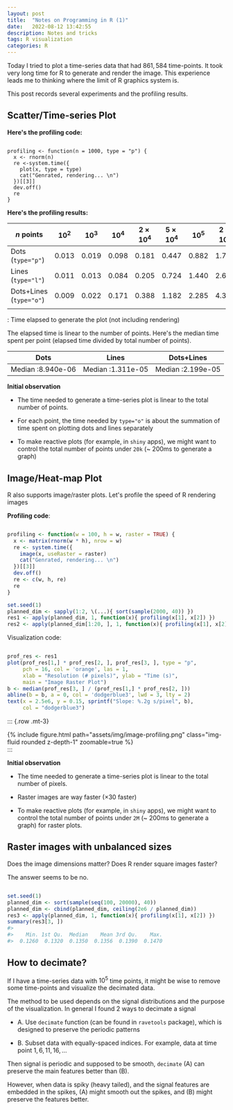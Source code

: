 ```yaml
---
layout: post
title:  "Notes on Programming in R (1)"
date:   2022-08-12 13:42:55
description: Notes and tricks
tags: R visualization
categories: R
---
```


Today I tried to plot a time-series data that had $861,584$ time-points. It took very long time for R to generate and render the image. This experience leads me to thinking where the limit of R graphics system is.

This post records several experiments and the profiling results.

## Scatter/Time-series Plot

**Here's the profiling code:**

```{r}

profiling <- function(n = 1000, type = "p") {
  x <- rnorm(n)
  re <-system.time({
    plot(x, type = type)
    cat("Genrated, rendering... \n")
  })[[3]]
  dev.off()
  re
}

```

**Here's the profiling results:**

| $n$ points              | $10^{2}$ | $10^{3}$ | $10^{4}$ | $2\times 10^{4}$ | $5\times 10^{4}$ | $10^{5}$ | $2\times 10^{5}$ | $5\times 10^{5}$ | $10^{6}$ |
|--------|--------|--------|--------|--------|--------|--------|--------|--------|--------|
| Dots (`type="p"`)       | 0.013    | 0.019    | 0.098    | 0.181            | 0.447            | 0.882    | 1.736            | 4.272            | 8.543    |
| Lines (`type="l"`)      | 0.011    | 0.013    | 0.084    | 0.205            | 0.724            | 1.440    | 2.688            | 6.538            | 12.348   |
| Dots+Lines (`type="o"`) | 0.009    | 0.022    | 0.171    | 0.388            | 1.182            | 2.285    | 4.397            | 10.906           | 21.048   |
|                         |          |          |          |                  |                  |          |                  |                  |          |

: Time elapsed to generate the plot (not including rendering)

The elapsed time is linear to the number of points. Here's the median time spent per point (elapsed time divided by total number of points).

| Dots              | Lines             | Dots+Lines        |
|-------------------|-------------------|-------------------|
| Median :8.940e-06 | Median :1.311e-05 | Median :2.199e-05 |

**Initial observation**

-   The time needed to generate a time-series plot is linear to the total number of points.

-   For each point, the time needed by `type="o"` is about the summation of time spent on plotting dots and lines separately

-   To make reactive plots (for example, in `shiny` apps), we might want to control the total number of points under `20k` (\~ 200ms to generate a graph)

## Image/Heat-map Plot

R also supports image/raster plots. Let's profile the speed of R rendering images

**Profiling code**:

``` r

profiling <- function(w = 100, h = w, raster = TRUE) {
  x <- matrix(rnorm(w * h), nrow = w)
  re <- system.time({
    image(x, useRaster = raster)
    cat("Genrated, rendering... \n")
  })[[3]]
  dev.off()
  re <- c(w, h, re)
  re
}

set.seed(1)
planned_dim <- sapply(1:2, \(...){ sort(sample(2000, 40)) })
res1 <- apply(planned_dim, 1, function(x){ profiling(x[1], x[2]) })
res2 <- apply(planned_dim[1:20, ], 1, function(x){ profiling(x[1], x[2], FALSE) })
```

Visualization code:

``` r

prof_res <- res1
plot(prof_res[1,] * prof_res[2, ], prof_res[3, ], type = "p", 
     pch = 16, col = 'orange', las = 1,
     xlab = "Resolution (# pixels)", ylab = "Time (s)", 
     main = "Image Raster Plot")
b <- median(prof_res[3, ] / (prof_res[1,] * prof_res[2, ]))
abline(b = b, a = 0, col = 'dodgerblue3', lwd = 3, lty = 2)
text(x = 2.5e6, y = 0.15, sprintf("Slope: %.2g s/pixel", b), 
     col = "dodgerblue3")
```

::: {.row .mt-3}
    <div class="col-sm mt-3 mt-md-0">
        {% include figure.html path="assets/img/image-profiling.png" class="img-fluid rounded z-depth-1" zoomable=true %}
    </div>
:::

**Initial observation**

-   The time needed to generate a time-series plot is linear to the total number of pixels.

-   Raster images are way faster ($\times 30$ faster)

-   To make reactive plots (for example, in `shiny` apps), we might want to control the total number of points under `2M` (\~ 200ms to generate a graph) for raster plots.

## Raster images with unbalanced sizes

Does the image dimensions matter? Does R render square images faster?

The answer seems to be no.

``` r

set.seed(1)
planned_dim <- sort(sample(seq(100, 20000), 40))
planned_dim <- cbind(planned_dim, ceiling(2e6 / planned_dim))
res3 <- apply(planned_dim, 1, function(x){ profiling(x[1], x[2]) })
summary(res3[3, ])
#> 
#>    Min. 1st Qu.  Median    Mean 3rd Qu.    Max. 
#>  0.1260  0.1320  0.1350  0.1356  0.1390  0.1470 
```

## How to decimate?

If I have a time-series data with $10^5$ time points, it might be wise to remove some time-points and visualize the decimated data.

The method to be used depends on the signal distributions and the purpose of the visualization. In general I found 2 ways to decimate a signal

-   A. Use `decimate` function (can be found in `ravetools` package), which is designed to preserve the periodic patterns

-   B. Subset data with equally-spaced indices. For example, data at time point $1, 6, 11, 16, …$

Then signal is periodic and supposed to be smooth, `decimate` (A) can preserve the main features better than (B).

However, when data is spiky (heavy tailed), and the signal features are embedded in the spikes, (A) might smooth out the spikes, and (B) might preserve the features better.
